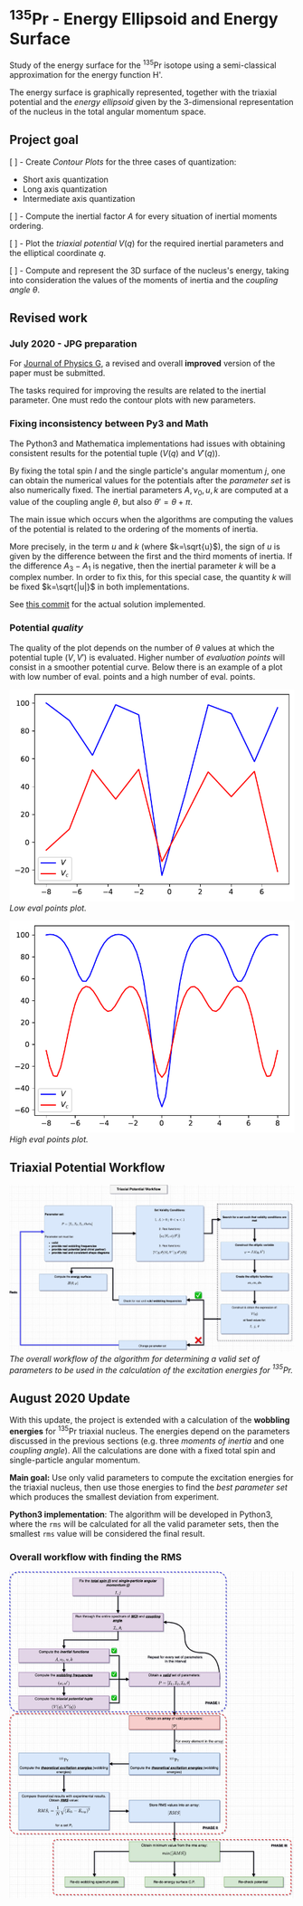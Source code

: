 # $^{135}$Pr - Energy Ellipsoid and Energy Surface

Study of the energy surface for the $^{135}$Pr isotope using a semi-classical approximation for the energy function H'.

The energy surface is graphically represented, together with the triaxial potential and the *energy ellipsoid* given by the 3-dimensional representation of the nucleus in the total angular momentum space.

## Project goal

[ ] - Create *Contour Plots*  for the three cases of quantization:

* Short axis quantization
* Long axis quantization
* Intermediate axis quantization

[ ] - Compute the inertial factor $A$ for every situation of inertial moments ordering.

[ ] - Plot the *triaxial potential* $V(q)$ for  the required inertial parameters and the elliptical coordinate $q$.

[ ] - Compute and represent the 3D surface of the nucleus's energy, taking into consideration the values of the moments of inertia and the *coupling angle* $\theta$.

## Revised work

### July 2020 - JPG preparation

For [Journal of Physics G](https://iopscience.iop.org/journal/0954-3899), a revised and overall **improved** version of the paper must be submitted.

The tasks required for improving the results are related to the inertial parameter. One must redo the contour plots with new parameters.

### Fixing inconsistency between Py3 and Math

The Python3 and Mathematica implementations had issues with obtaining consistent results for the potential tuple ($V(q)$ and $V'(q)$).

By fixing the total spin $I$ and the single particle's angular momentum $j$, one can obtain the numerical values for the potentials after the _parameter set_ is also numerically fixed. The inertial parameters $A, v_0,u,k$ are computed at a value of the coupling angle $\theta$, but also $\theta'=\theta+\pi$.

The main issue which occurs when the algorithms are computing the values of the potential is related to the ordering of the moments of inertia.

More precisely, in the term $u$ and $k$ (where $k=\sqrt{u}$), the sign of $u$ is given by the difference between the first and the third moments of inertia. If the difference $A_3-A_1$ is negative, then the inertial parameter $k$ will be a complex number. In order to fix this, for this special case, the quantity $k$ will be fixed $k=\sqrt{|u|}$ in both implementations.

See [this commit](https://github.com/basavyr/Pr135_energyEllipsoid/commit/bb672e73e7fad1fbb27ae9044ccc503179bbceb1) for the actual solution implemented.

### Potential *quality*

The quality of the plot depends on the number of $\theta$ values at which the potential tuple $(V,V')$ is evaluated. Higher number of *evaluation points* will consist in a smoother potential curve. Below there is an example of a plot with low number of eval. points and a high number of eval. points.

![](out/out-1.png)
*Low eval points plot.*

![](out/out_strong-1.png)
*High eval points plot.*

## Triaxial Potential Workflow

![](./reports/RevisedDraft_July2020/TriaxialPotentialCalculation.jpg)
*The overall workflow of the algorithm for determining a valid set of parameters to be used in the calculation of the excitation energies for $^{135}$Pr.*

## August 2020 Update

With this update, the project is extended with a calculation of the **wobbling energies** for $^{135}$Pr triaxial nucleus.
The energies depend on the parameters discussed in the previous sections (e.g. three *moments of inertia* and one *coupling angle*). All the calculations are done with a fixed total spin and single-particle angular momentum.

**Main goal:** Use only valid parameters to compute the excitation energies for the triaxial nucleus, then use those energies to find the *best parameter set* which produces the smallest deviation from experiment.

**Python3 implementation**: The algorithm will be developed in Python3, where the `rms` will be calculated for all the valid parameter sets, then the smallest `rms` value will be considered the final result.

### Overall workflow with finding the RMS 

![](./reports/RevisedDraft_July2020/ValidParams_RMS.jpg)
